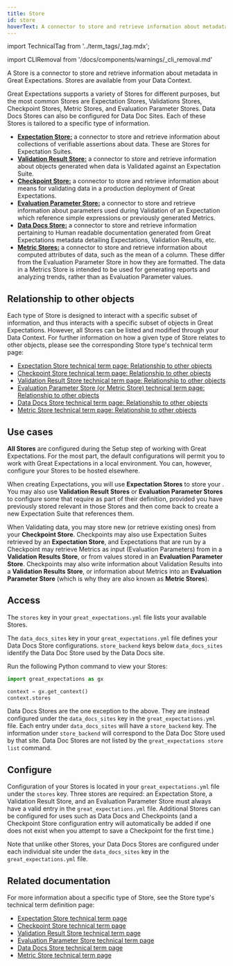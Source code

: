 ```yaml
---
title: Store
id: store
hoverText: A connector to store and retrieve information about metadata in Great Expectations.
---
```


import TechnicalTag from '../term_tags/_tag.mdx';

import CLIRemoval from '/docs/components/warnings/_cli_removal.md'

<CLIRemoval />

A Store is a connector to store and retrieve information about metadata in Great Expectations. Stores are available from your Data Context.

Great Expectations supports a variety of Stores for different purposes, but the most common Stores are Expectation Stores, Validations Stores, Checkpoint Stores, Metric Stores, and Evaluation Parameter Stores.  Data Docs Stores can also be configured for Data Doc Sites.  Each of these Stores is tailored to a specific type of information.

- [**Expectation Store:**](./expectation_store.md) a connector to store and retrieve information about collections of verifiable assertions about data.  These are Stores for Expectation Suites.
- [**Validation Result Store:**](./validation_result_store.md) a connector to store and retrieve information about objects generated when data is Validated against an Expectation Suite.
- [**Checkpoint Store:**](./checkpoint_store.md) a connector to store and retrieve information about means for validating data in a production deployment of Great Expectations.
- [**Evaluation Parameter Store:**](./evaluation_parameter_store.md) a connector to store and retrieve information about parameters used during Validation of an Expectation which reference simple expressions or previously generated Metrics.
- [**Data Docs Store:**](./data_docs_store.md) a connector to store and retrieve information pertaining to Human readable documentation generated from Great Expectations metadata detailing Expectations, Validation Results, etc.
- [**Metric Stores:**](./metric_store.md) a connector to store and retrieve information about computed attributes of data, such as the mean of a column.  These differ from the Evaluation Parameter Store in how they are formatted.  The data in a Metrics Store is intended to be used for generating reports and analyzing trends, rather than as Evaluation Parameter values.


## Relationship to other objects

Each type of Store is designed to interact with a specific subset of information, and thus interacts with a specific subset of objects in Great Expectations.  However, all Stores can be listed and modified through your Data Context.  For further information on how a given type of Store relates to other objects, please see the corresponding Store type's technical term page:

- [Expectation Store technical term page: Relationship to other objects](./expectation_store.md#relationship-to-other-objects)
- [Checkpoint Store technical term page: Relationship to other objects](./checkpoint_store.md#relationship-to-other-objects)
- [Validation Result Store technical term page: Relationship to other objects](./validation_result_store.md#relationship-to-other-objects)
- [Evaluation Parameter Store (or Metric Store) technical term page: Relationship to other objects](./evaluation_parameter_store.md#relationship-to-other-objects)
- [Data Docs Store technical term page: Relationship to other objects](./data_docs_store.md#relationship-to-other-objects)
- [Metric Store technical term page: Relationship to other objects](./metric_store.md#relationship-to-other-objects)

## Use cases

**All Stores** are configured during the Setup step of working with Great Expectations.  For the most part, the default configurations will permit you to work with Great Expectations in a local environment.  You can, however, configure your Stores to be hosted elsewhere.

When creating Expectations, you will use **Expectation Stores** to store your <TechnicalTag relative="../" tag="expectation_suite" text="Expectation Suites" />.  You may also use **Validation Result Stores** or **Evaluation Parameter Stores** to configure some <TechnicalTag relative="../" tag="expectation" text="Expectations" /> that require <TechnicalTag relative="../" tag="evaluation_parameter" text="Evaluation Parameters" /> as part of their definition, provided you have previously stored relevant <TechnicalTag relative="../" tag="metric" text="Metrics" /> in those Stores and then come back to create a new Expectation Suite that references them.

When Validating data, you may store new <TechnicalTag relative="../" tag="checkpoint" text="Checkpoints" /> (or retrieve existing ones) from your **Checkpoint Store**.  Checkpoints may also use Expectation Suites retrieved by an **Expectation Store**, and Expectations that are run by a Checkpoint may retrieve Metrics as input (Evaluation Parameters) from <TechnicalTag relative="../" tag="validation_result" text="Validation Results" /> in a **Validation Results Store**, or from values stored in an **Evaluation Parameter Store**.  Checkpoints may also write information about Validation Results into a **Validation Results Store**, or information about Metrics into an **Evaluation Parameter Store** (which is why they are also known as **Metric Stores**).

## Access

The `stores` key in your `great_expectations.yml` file lists your available Stores.

The `data_docs_sites` key in your `great_expectations.yml` file defines your Data Docs Store configurations. `store_backend` keys below `data_docs_sites` identify the Data Doc Store used by the Data Docs site.

Run the following Python command to view your Stores:

```python
import great_expectations as gx

context = gx.get_context()
context.stores
```

Data Docs Stores are the one exception to the above.  They are instead configured under the `data_docs_sites` key in the `great_expectations.yml` file.  Each entry under `data_docs_sites` will have a `store_backend` key.  The information under `store_backend` will correspond to the Data Doc Store used by that site. Data Doc Stores are not listed by the `great_expectations store list` command.

## Configure

Configuration of your Stores is located in your `great_expectations.yml` file under the `stores` key.  Three stores are required: an Expectation Store, a Validation Result Store, and an Evaluation Parameter Store must always have a valid entry in the `great_expectations.yml` file.  Additional Stores can be configured for uses such as Data Docs and Checkpoints (and a Checkpoint Store configuration entry will automatically be added if one does not exist when you attempt to save a Checkpoint for the first time.)

Note that unlike other Stores, your Data Docs Stores are configured under each individual site under the `data_docs_sites` key in the `great_expectations.yml` file.

## Related documentation

For more information about a specific type of Store, see the Store type's technical term definition page:

- [Expectation Store technical term page](./expectation_store.md)
- [Checkpoint Store technical term page](./checkpoint_store.md)
- [Validation Result Store technical term page](./validation_result_store.md)
- [Evaluation Parameter Store technical term page](./evaluation_parameter_store.md)
- [Data Docs Store technical term page](./data_docs_store.md)
- [Metric Store technical term page](./metric_store.md)
